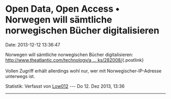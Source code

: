 Open Data, Open Access • Norwegen will sämtliche norwegischen Bücher digitalisieren
===================================================================================

Date: 2013-12-12 13:36:47

Norwegen will sämtliche norwegischen Bücher digitalisieren:
[http://www.theatlantic.com/technology/a \...
ks/282008/](http://www.theatlantic.com/technology/archive/2013/12/norway-decided-to-digitize-all-the-norwegian-books/282008/){.postlink}\
\
Vollen Zugriff erhält allerdings wohl nur, wer mit
Norwegischer-IP-Adresse unterwegs ist.

Statistik: Verfasst von
[Low012](http://ddb-forum.de/memberlist.php?mode=viewprofile&u=102) ---
Do 12. Dez 2013, 13:36

------------------------------------------------------------------------

